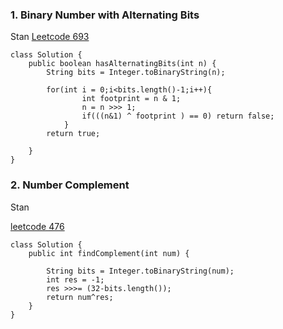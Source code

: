 ### 1. Binary Number with Alternating Bits
Stan
[Leetcode 693](https://leetcode.com/problems/binary-number-with-alternating-bits/submissions/)
```
class Solution {
    public boolean hasAlternatingBits(int n) {
        String bits = Integer.toBinaryString(n);
        
        for(int i = 0;i<bits.length()-1;i++){
                int footprint = n & 1;
                n = n >>> 1;
                if(((n&1) ^ footprint ) == 0) return false;
            }
        return true;
        
    }
}
```

### 2. Number Complement
Stan

[leetcode 476](https://leetcode.com/problems/number-complement/submissions/)
```
class Solution {
    public int findComplement(int num) {
        
        String bits = Integer.toBinaryString(num);
        int res = -1;
        res >>>= (32-bits.length());
        return num^res;
    }
}
```
